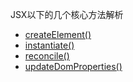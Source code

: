 JSX以下的几个核心方法解析

- [createElement()](https://github.com/Wscats/virtual-dom/tree/master/tutorial/createElement)
- [instantiate()](https://github.com/Wscats/virtual-dom/tree/master/tutorial/instantiate)
- [reconcile()](https://github.com/Wscats/virtual-dom/tree/master/tutorial/reconcile)
- [updateDomProperties()](https://github.com/Wscats/virtual-dom/tree/master/tutorial/updateDomProperties)